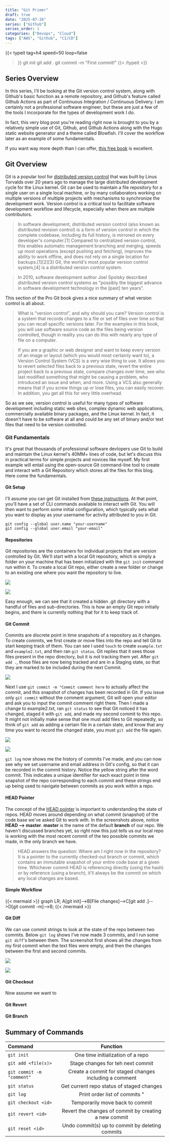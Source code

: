 ```yaml
---
title: "Git Primer"
draft: true
date: "2025-07-26"
series: ["Github"]
series_order: 1
categories: ["Devops", "Cloud"]
tags: ["AWS", "Github", "CI/CD"]
---
```


{{< typeit 
  tag=h4
  speed=50
  loop=false
>}}
git init
git add .
git commit -m "First commit!"
{{< /typeit >}}

## Series Overview

In this series, I'll be looking at the Git version control system, along with Github's basic function as a remote repository, and Github's feature called Github Actions as part of Continuous Integration / Continuous Delivery. I am certainly not a professional software engineer, but these are just a few of the tools I incorporate for the types of development work I do.

In fact, this very blog post you're reading right now is brought to you by a relatively simple use of Git, Github, and Github Actions along with the Hugo static website generator and a theme called Blowfish. I'll cover the workflow later as an example of some fundamentals.

If you want way more depth than I can offer, [this free book](https://git-scm.com/book/en/v2/Getting-Started-About-Version-Control) is excellent.

## Git Overview

Git is a popular tool for [distributed version control](https://en.wikipedia.org/wiki/Distributed_version_control) that was built by Linus Torvalds over 20 years ago to manage the large distributed development cycle for the Linux kernel. Git can be used to maintain a file repository for a single user on a single local machine, or by many collaborators working on multiple versions of multiple projects with mechanisms to synchronize the development work. Version control is a critical tool to facilitate software development workflow and lifecycle, especially when there are multiple contributors.

> In software development, distributed version control (also known as distributed revision control) is a form of version control in which the complete codebase, including its full history, is mirrored on every developer's computer.[1] Compared to centralized version control, this enables automatic management branching and merging, speeds up most operations (except pushing and fetching), improves the ability to work offline, and does not rely on a single location for backups.[1][2][3] Git, the world's most popular version control system,[4] is a distributed version control system.

> In 2010, software development author Joel Spolsky described distributed version control systems as "possibly the biggest advance in software development technology in the [past] ten years".

This section of the Pro Git book gives a nice summary of what version control is all about.

>What is “version control”, and why should you care? Version control is a system that records changes to a file or set of files over time so that you can recall specific versions later. For the examples in this book, you will use software source code as the files being version controlled, though in reality you can do this with nearly any type of file on a computer.

>If you are a graphic or web designer and want to keep every version of an image or layout (which you would most certainly want to), a Version Control System (VCS) is a very wise thing to use. It allows you to revert selected files back to a previous state, revert the entire project back to a previous state, compare changes over time, see who last modified something that might be causing a problem, who introduced an issue and when, and more. Using a VCS also generally means that if you screw things up or lose files, you can easily recover. In addition, you get all this for very little overhead.

So as we see, version control is useful for many types of software development including static web sites,  complex dynamic web applications, commercially available binary packages, and the Linux kernel. In fact, it doesn't have to be software at all and could be any set of binary and/or text files that need to be version controlled.

### Git Fundamentals

It's great that thousands of professional software devlopers use Git to build and maintain the Linux kernel's 40MM+ lines of code, but let's discuss this in practical terms for simple projects and novices like myself. My first example will entail using the open-source Git command-line tool to create and interact with a Git Repository which stores all the files for this blog. Here come the fundamentals.

#### Git Setup

I'll assume you can get Git installed from [these instructions](https://git-scm.com/downloads). At that point, you'll have a set of CLI commands available to interact with Git. You will then want to perform some initial configuration, which typically sets what you want to display as your username for activity attributed to you in Git.

```
git config --global user.name "your-username"
git config --global user.email "your-email"
```

#### Repositories

Git repositories are the containers for individual projects that are version controlled by Git. We'll start with a local Git repository, which is simply a folder on your machine that has been initialized with the `git init` command run within it. To create a local Git repo, either create a new folder or change to an existing one where you want the repository to live.

![](/images/git-init.png)

![](/images/git-tree.png)

Easy enough, we can see that it created a hidden .git directory with a handful of files and sub-directories. This is how an empty Git repo initially begins, and there is currently nothing that for it to keep track of.

#### Git Commit

Commits are discrete point in time snapshots of a repository as it changes. To create commits, we first create or move files into the repo and tell Git to start keeping track of them. You can see I used `touch` to create `example.txt` and `example2.txt`, and then ran `git status`. Git replies that it sees those files present in the repo directory, but it is not tracking them yet. After `git add .`, those files are now being tracked and are in a Staging state, so that they are marked to be included during the next Commit.

![](/images/git-commit.png)

Next I use `git commit -m "Commit comment here` to actually affect the commit, and this snapshot of changes has been recorded in Git. If you issue only `git commit` without the comment argument, Git will open your editor and ask you to input the commit comment right there. Then I made a change to example2.txt, ran `git status` to see that Git noticed it has changed, staged it with `git add`, and made my second commit to this repo. It might not initially make sense that one must add files to Git repeatedly, so think of `git add` as adding a certain file in a certain state, and know that any time you want to record the changed state, you must `git add` the file again.

![](/images/git-commit.png)

![](/images/git-log.png)

`git log` now shows me the history of commits I've made, and you can now see why we set username and email address in Git's config, so that it can be recorded in the commit history. Notice the yellow string after the word commit. This indicates a unique identifier for each exact point in time snapshot of the repo corresponding to each commit and these strings end up being used to navigate between commits as you work within a repo.

#### HEAD Pointer

The concept of the [HEAD pointer](https://blog.git-init.com/what-is-head-in-git/) is important to understanding the state of repos. HEAD moves around depending on what commit (snapshot) of the code base we've asked Git to work with. In the screenshots above, notice **HEAD --> master**. **master** is the name of the default **branch** of our repo. We haven't discussed branches yet, so right now this just tells us our local repo is working with the most recent commit of the teo possible commits we made, in the only branch we have.

>HEAD answers the question: Where am I right now in the repository? It is a pointer to the currently checked-out branch or commit, which contains an immutable snapshot of your entire code base at a given time. Whichever commit HEAD is referencing directly (using the hash) or by reference (using a branch), it'll always be the commit on which any local changes are based.

#### Simple Workflow

{{< mermaid >}}
graph LR;
A[git init]-->B[File changes]-->C[git add .]-->D[git commit -m]-->B;
{{< /mermaid >}}

#### Git Diff

We can use commit strings to look at the state of the repo between two commits. Below `git log` shows I've now made 3 commits, and I run some `git diff`'s between them. The screenshot first shows all the changes from my first commit when the text files were empty, and then the changes between the first and second commits.

![](/images/git-log2.png)

![](/images/git-diff2.png)

#### Git Checkout

Now assume we want to 

#### Git Revert

#### Git Branch

## Summary of Commands

| Command | Function |
| :------- | :------: |
| `git init`  | One time initialization of a repo |
| `git add <file(s)>`| Stage changes for teh next commit |
| `git commit -m "comment"` | Create a commit for staged changes including a comment |
| `git status` | Get current repo status of staged changes |
| `git log` | Print order list of commits " |
| `git checkout <id>` | Temporarily move back to commit <id> |
| `git revert <id>` | Revert the changes of commit <id> by creating a new commit |
| `git reset <id>` | Undo commit(s) up to commit <id> by deleting commits |